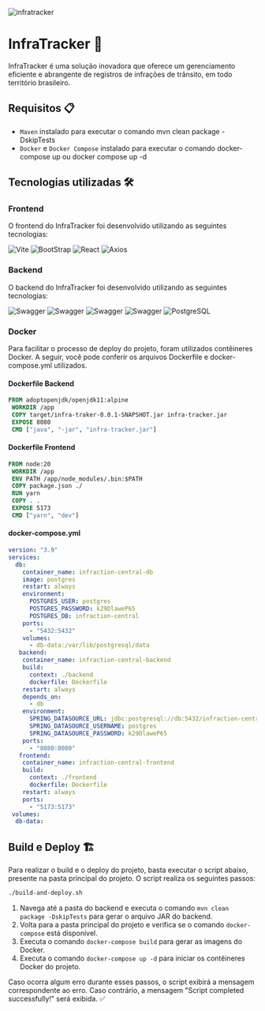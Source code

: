 ![infratracker](https://user-images.githubusercontent.com/83776617/236690899-1b82d4f9-5781-4687-95f8-5303ff49fa50.png)

# InfraTracker :traffic_light:

 InfraTracker é uma solução inovadora que oferece um gerenciamento eficiente e abrangente de registros de infrações de trânsito, em todo território brasileiro.

## Requisitos 📋

- `Maven` instalado para executar o comando mvn clean package -DskipTests
- `Docker` e `Docker Compose` instalado para executar o comando docker-compose up ou docker compose up -d

## Tecnologias utilizadas 🛠️

### Frontend

 O frontend do InfraTracker foi desenvolvido utilizando as seguintes tecnologias:

<img src="https://img.shields.io/badge/-Vite-000?&logo=Vite" alt="Vite" />
<img src="https://img.shields.io/badge/-BootStrap-000?&logo=BootStrap" alt="BootStrap" />
<img src="https://img.shields.io/badge/-React-000?&logo=React" alt="React" />
<img src="https://img.shields.io/badge/-Axios-000?&logo=Axios" alt="Axios" />

### Backend

 O backend do InfraTracker foi desenvolvido utilizando as seguintes tecnologias:

<img src="https://img.shields.io/badge/-Java-000?&logo=Java8" alt="Swagger" />
<img src="https://img.shields.io/badge/-SpringBoot-000?&logo=SpringBoot" alt="Swagger" />
<img src="https://img.shields.io/badge/-Flyway-000?&logo=Flyway" alt="Swagger" />
<img src="https://img.shields.io/badge/-Swagger-000?&logo=Swagger" alt="Swagger" />
<img src="https://img.shields.io/badge/-PostgreSQL-000?&logo=PostgreSQL" alt="PostgreSQL" />

### Docker

 Para facilitar o processo de deploy do projeto, foram utilizados contêineres Docker. A seguir, você pode conferir os arquivos Dockerfile e docker-compose.yml utilizados.

#### Dockerfile Backend

```Dockerfile
FROM adoptopenjdk/openjdk11:alpine
 WORKDIR /app
 COPY target/infra-traker-0.0.1-SNAPSHOT.jar infra-tracker.jar
 EXPOSE 8080
 CMD ["java", "-jar", "infra-tracker.jar"]
```

#### Dockerfile Frontend

```Dockerfile
FROM node:20
 WORKDIR /app
 ENV PATH /app/node_modules/.bin:$PATH
 COPY package.json ./
 RUN yarn
 COPY . .
 EXPOSE 5173
 CMD ["yarn", "dev"]
```

#### docker-compose.yml

```yaml
version: "3.9"
services:
  db:
    container_name: infraction-central-db
    image: postgres
    restart: always
    environment:
      POSTGRES_USER: postgres
      POSTGRES_PASSWORD: k29DlaweP65
      POSTGRES_DB: infraction-central
    ports:
      - "5432:5432"
    volumes:
      - db-data:/var/lib/postgresql/data
   backend:
    container_name: infraction-central-backend
    build:
      context: ./backend
      dockerfile: Dockerfile
    restart: always
    depends_on:
      - db
    environment:
      SPRING_DATASOURCE_URL: jdbc:postgresql://db:5432/infraction-central
      SPRING_DATASOURCE_USERNAME: postgres
      SPRING_DATASOURCE_PASSWORD: k29DlaweP65
    ports:
      - "8080:8080"
   frontend:
    container_name: infraction-central-frontend
    build:
      context: ./frontend
      dockerfile: Dockerfile
    restart: always
    ports:
      - "5173:5173"
 volumes:
  db-data:
```

## Build e Deploy 🏗️

 Para realizar o build e o deploy do projeto, basta executar o script abaixo, presente na pasta principal do projeto. O script realiza os seguintes passos:

```bash
./build-and-deploy.sh
```

 1. Navega até a pasta do backend e executa o comando  `mvn clean package -DskipTests`  para gerar o arquivo JAR do backend.
 2. Volta para a pasta principal do projeto e verifica se o comando  `docker-compose`  está disponível.
 3. Executa o comando  `docker-compose build`  para gerar as imagens do Docker.
 4. Executa o comando  `docker-compose up -d`  para iniciar os contêineres Docker do projeto.

 Caso ocorra algum erro durante esses passos, o script exibirá a mensagem correspondente ao erro. Caso contrário, a mensagem "Script completed successfully!" será exibida. :white_check_mark:
